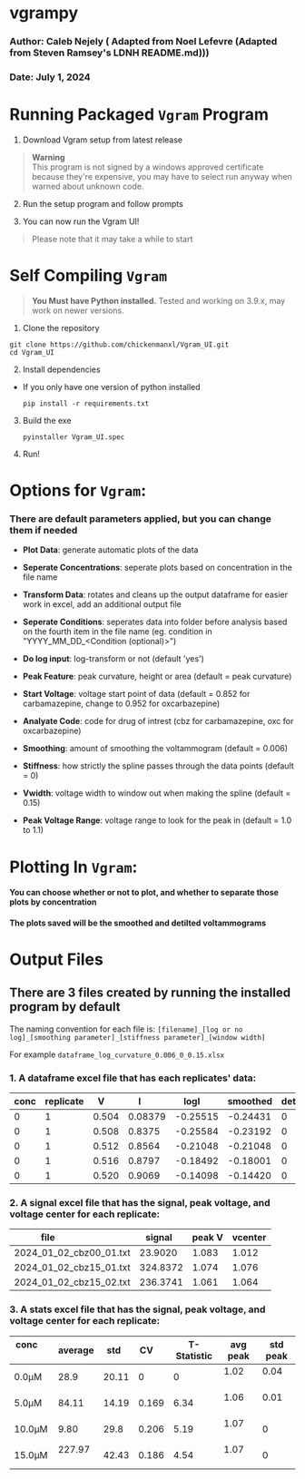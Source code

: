 # vgrampy

  

### Author: Caleb Nejely ( Adapted from Noel Lefevre (Adapted from Steven Ramsey's LDNH README.md)))

### Date: July 1, 2024

  

# Running Packaged `Vgram` Program

  1. Download Vgram setup from latest release
  > **Warning**  
  > This program is not signed by a windows approved certificate because they're expensive, you may have to select run anyway when warned about unknown code.

2. Run the setup program and follow prompts

3. You can now run the Vgram UI!
> Please note that it may take a while to start

# Self Compiling `Vgram`

  > **You Must have Python installed.**
  > Tested and working on 3.9.x, may work on newer versions.

1. Clone the repository
```
git clone https://github.com/chickenmanxl/Vgram_UI.git
cd Vgram_UI
```

2. Install dependencies
- If you only have one version of python installed
	```
	pip install -r requirements.txt
	```
 
3. Build the exe
	```
	pyinstaller Vgram_UI.spec
	```
4. Run!


# Options for `Vgram`:

  

### There are default parameters applied, but you can change them if needed

  

- **Plot Data**: generate automatic plots of the data

- **Seperate Concentrations**: seperate plots based on concentration in the file name

- **Transform Data**: rotates and cleans up the output dataframe for easier work in excel, add an additional output file

- **Seperate Conditions**: seperates data into folder before analysis based on the fourth item in the file name (eg. condition in "YYYY_MM_DD_<Condition (optional)>_<Analyte Code><Concentration>_<Test Number>")

- **Do log input**: log-transform or not (default 'yes')

- **Peak Feature**: peak curvature, height or area (default = peak curvature)

- **Start Voltage**: voltage start point of data (default = 0.852 for carbamazepine, change to 0.952 for oxcarbazepine)

- **Analyate Code**: code for drug of intrest (cbz for carbamazepine, oxc for oxcarbazepine)

- **Smoothing**: amount of smoothing the voltammogram (default = 0.006)

- **Stiffness**: how strictly the spline passes through the data points (default = 0)

- **Vwidth**: voltage width to window out when making the spline (default = 0.15)

- **Peak Voltage Range**: voltage range to look for the peak in (default = 1.0 to 1.1)

  

# Plotting In `Vgram`:

  

#### You can choose whether or not to plot, and whether to separate those plots by concentration

#### The plots saved will be the smoothed and detilted voltammograms

  

# Output Files

  

## There are 3 files created by running the installed program by default

  

The naming convention for each file is: `[filename]_[log or no log]_[smoothing parameter]_[stiffness parameter]_[window width]`

  

For example `dataframe_log_curvature_0.006_0_0.15.xlsx`

  

### 1. A dataframe excel file that has each replicates' data:

  

| conc | replicate | V     | I       | logI     | smoothed | detilted |
|------|-----------|-------|---------|----------|:---------|----------|
| 0    | 1         | 0.504 | 0.08379 | -0.25515 | -0.24431 | 0        |
| 0    | 1         | 0.508 | 0.8375  | -0.25584 | -0.23192 | 0        |
| 0    | 1         | 0.512 | 0.8564  | -0.21048 | -0.21048 | 0        |
| 0    | 1         | 0.516 | 0.8797  | -0.18492 | -0.18001 | 0        |
| 0    | 1         | 0.520 | 0.9069  | -0.14098 | -0.14420 | 0        |

  

### 2. A signal excel file that has the signal, peak voltage, and voltage center for each replicate:

  

| file                    | signal   | peak V | vcenter |
|-------------------------|----------|--------|---------|
| 2024_01_02_cbz00_01.txt | 23.9020  | 1.083  | 1.012   |
| 2024_01_02_cbz15_01.txt | 324.8372 | 1.074  | 1.076   |
| 2024_01_02_cbz15_02.txt | 236.3741 | 1.061  | 1.064   |

  

### 3. A stats excel file that has the signal, peak voltage, and voltage center for each replicate:

  

| conc      | average | std   | CV    | T-Statistic | avg peak | std peak |
|-----------|---------|-------|-------|-------------|----------|----------|
| 0.0&mu;M  | 28.9    | 20.11 | 0     | 0           | 1.02     | 0.04     |
| 5.0&mu;M  | 84.11   | 14.19 | 0.169 | 6.34        | 1.06     | 0.01     |
| 10.0&mu;M | 9.80    | 29.8  | 0.206 | 5.19        | 1.07     | 0        |
| 15.0&mu;M | 227.97  | 42.43 | 0.186 | 4.54        | 1.07     | 0        |

